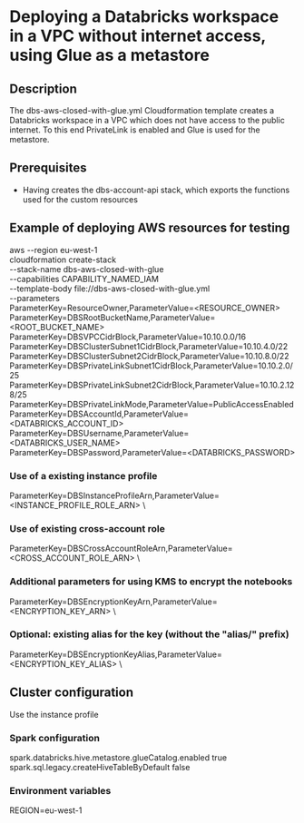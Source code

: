 # Deploying a Databricks workspace in a VPC without internet access, using Glue as a metastore

## Description
The dbs-aws-closed-with-glue.yml Cloudformation template creates a Databricks workspace in a VPC which does not have access to the public internet.
To this end PrivateLink is enabled and Glue is used for the metastore.

## Prerequisites
- Having creates the dbs-account-api stack, which exports the functions used for the custom resources

## Example of deploying AWS resources for testing
aws --region eu-west-1 \
cloudformation create-stack \
--stack-name dbs-aws-closed-with-glue \
--capabilities CAPABILITY_NAMED_IAM \
--template-body file://dbs-aws-closed-with-glue.yml \
--parameters \
ParameterKey=ResourceOwner,ParameterValue=<RESOURCE_OWNER> \
ParameterKey=DBSRootBucketName,ParameterValue=<ROOT_BUCKET_NAME> \
ParameterKey=DBSVPCCidrBlock,ParameterValue=10.10.0.0/16 \
ParameterKey=DBSClusterSubnet1CidrBlock,ParameterValue=10.10.4.0/22 \
ParameterKey=DBSClusterSubnet2CidrBlock,ParameterValue=10.10.8.0/22 \
ParameterKey=DBSPrivateLinkSubnet1CidrBlock,ParameterValue=10.10.2.0/25 \
ParameterKey=DBSPrivateLinkSubnet2CidrBlock,ParameterValue=10.10.2.128/25 \
ParameterKey=DBSPrivateLinkMode,ParameterValue=PublicAccessEnabled \
ParameterKey=DBSAccountId,ParameterValue=<DATABRICKS_ACCOUNT_ID> \
ParameterKey=DBSUsername,ParameterValue=<DATABRICKS_USER_NAME> \
ParameterKey=DBSPassword,ParameterValue=<DATABRICKS_PASSWORD>

### Use of a existing instance profile
ParameterKey=DBSInstanceProfileArn,ParameterValue=<INSTANCE_PROFILE_ROLE_ARN> \

### Use of existing cross-account role
ParameterKey=DBSCrossAccountRoleArn,ParameterValue=<CROSS_ACCOUNT_ROLE_ARN> \

### Additional parameters for using KMS to encrypt the notebooks
ParameterKey=DBSEncryptionKeyArn,ParameterValue=<ENCRYPTION_KEY_ARN> \

### Optional: existing alias for the key (without the "alias/" prefix)
ParameterKey=DBSEncryptionKeyAlias,ParameterValue=<ENCRYPTION_KEY_ALIAS> \

## Cluster configuration
Use the instance profile

### Spark configuration
spark.databricks.hive.metastore.glueCatalog.enabled true
spark.sql.legacy.createHiveTableByDefault false

### Environment variables
REGION=eu-west-1